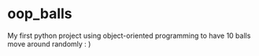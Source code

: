 # oop_balls
My first python project using object-oriented programming to have 10 balls move around randomly : )
